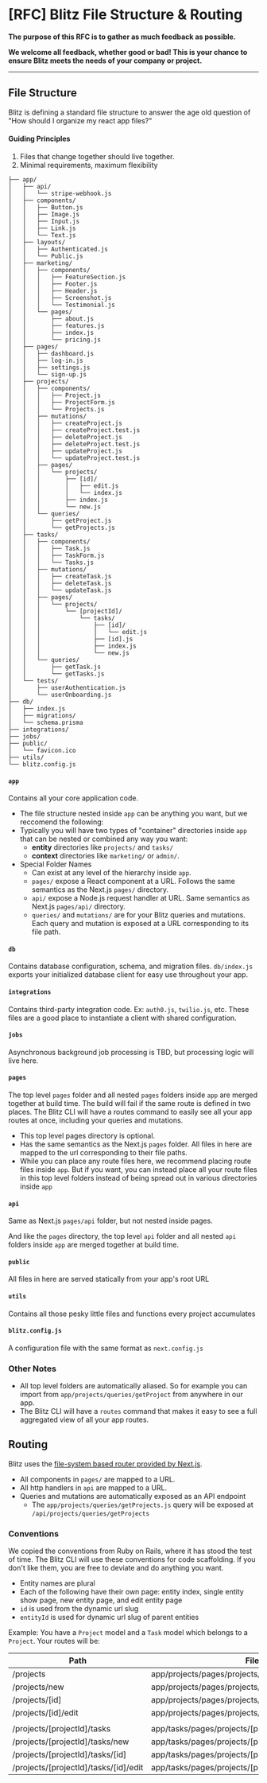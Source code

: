 # [RFC] Blitz File Structure & Routing

**The purpose of this RFC is to gather as much feedback as possible.**

**We welcome all feedback, whether good or bad! This is your chance to ensure Blitz meets the needs of your company or project.**

<hr/>

## File Structure

Blitz is defining a standard file structure to answer the age old question of "How should I organize my react app files?"

#### Guiding Principles

1. Files that change together should live together.
2. Minimal requirements, maximum flexibility

```
├── app/
│   ├── api/
│   │   └── stripe-webhook.js
│   ├── components/
│   │   ├── Button.js
│   │   ├── Image.js
│   │   ├── Input.js
│   │   ├── Link.js
│   │   └── Text.js
│   ├── layouts/
│   │   ├── Authenticated.js
│   │   └── Public.js
│   ├── marketing/
│   │   ├── components/
│   │   │   ├── FeatureSection.js
│   │   │   ├── Footer.js
│   │   │   ├── Header.js
│   │   │   ├── Screenshot.js
│   │   │   └── Testimonial.js
│   │   └── pages/
│   │       ├── about.js
│   │       ├── features.js
│   │       ├── index.js
│   │       └── pricing.js
│   ├── pages/
│   │   ├── dashboard.js
│   │   ├── log-in.js
│   │   ├── settings.js
│   │   └── sign-up.js
│   ├── projects/
│   │   ├── components/
│   │   │   ├── Project.js
│   │   │   ├── ProjectForm.js
│   │   │   └── Projects.js
│   │   ├── mutations/
│   │   │   ├── createProject.js
│   │   │   ├── createProject.test.js
│   │   │   ├── deleteProject.js
│   │   │   ├── deleteProject.test.js
│   │   │   ├── updateProject.js
│   │   │   └── updateProject.test.js
│   │   ├── pages/
│   │   │   └── projects/
│   │   │       ├── [id]/
│   │   │       │   ├── edit.js
│   │   │       │   └── index.js
│   │   │       ├── index.js
│   │   │       └── new.js
│   │   └── queries/
│   │       ├── getProject.js
│   │       └── getProjects.js
│   ├── tasks/
│   │   ├── components/
│   │   │   ├── Task.js
│   │   │   ├── TaskForm.js
│   │   │   └── Tasks.js
│   │   ├── mutations/
│   │   │   ├── createTask.js
│   │   │   ├── deleteTask.js
│   │   │   └── updateTask.js
│   │   ├── pages/
│   │   │   └── projects/
│   │   │       └── [projectId]/
│   │   │           └── tasks/
│   │   │               ├── [id]/
│   │   │               │   └── edit.js
│   │   │               ├── [id].js
│   │   │               ├── index.js
│   │   │               └── new.js
│   │   └── queries/
│   │       ├── getTask.js
│   │       └── getTasks.js
│   └── tests/
│       ├── userAuthentication.js
│       └── userOnboarding.js
├── db/
│   ├── index.js
│   ├── migrations/
│   └── schema.prisma
├── integrations/
├── jobs/
├── public/
│   └── favicon.ico
├── utils/
└── blitz.config.js
```

#### `app`

Contains all your core application code.

- The file structure nested inside `app` can be anything you want, but we reccomend the following:
- Typically you will have two types of "container" directories inside `app` that can be nested or combined any way you want:
  - **entity** directories like `projects/` and `tasks/`
  - **context** directories like `marketing/` or `admin/`.
- Special Folder Names
  - Can exist at any level of the hierarchy inside `app`.
  - `pages/` expose a React component at a URL. Follows the same semantics as the Next.js `pages/` directory.
  - `api/` expose a Node.js request handler at URL. Same semantics as Next.js `pages/api/` directory.
  - `queries/` and `mutations/` are for your Blitz queries and mutations. Each query and mutation is exposed at a URL corresponding to its file path.

#### `db`

Contains database configuration, schema, and migration files. `db/index.js` exports your initialized database client for easy use throughout your app.

#### `integrations`

Contains third-party integration code. Ex: `auth0.js`, `twilio.js`, etc. These files are a good place to instantiate a client with shared configuration.

#### `jobs`

Asynchronous background job processing is TBD, but processing logic will live here.

#### `pages`

The top level `pages` folder and all nested `pages` folders inside `app` are merged together at build time. The build will fail if the same route is defined in two places. The Blitz CLI will have a routes command to easily see all your app routes at once, including your queries and mutations.

- This top level pages directory is optional.
- Has the same semantics as the Next.js `pages` folder. All files in here are mapped to the url corresponding to their file paths.
- While you can place any route files here, we recommend placing route files inside `app`. But if you want, you can instead place all your route files in this top level folders instead of being spread out in various directories inside `app`

#### `api`

Same as Next.js `pages/api` folder, but not nested inside pages.

And like the `pages` directory, the top level `api` folder and all nested `api` folders inside `app` are merged together at build time.

#### `public`

All files in here are served statically from your app's root URL

#### `utils`

Contains all those pesky little files and functions every project accumulates

#### `blitz.config.js`

A configuration file with the same format as `next.config.js`

### Other Notes

- All top level folders are automatically aliased. So for example you can import from `app/projects/queries/getProject` from anywhere in our app.
- The Blitz CLI will have a `routes` command that makes it easy to see a full aggregated view of all your app routes.

## Routing

Blitz uses the [file-system based router provided by Next.js](https://nextjs.org/docs/routing/introduction).

- All components in `pages/` are mapped to a URL.
- All http handlers in `api` are mapped to a URL.
- Queries and mutations are automatically exposed as an API endpoint
  - The `app/projects/queries/getProjects.js` query will be exposed at `/api/projects/queries/getProjects`

### Conventions

We copied the conventions from Ruby on Rails, where it has stood the test of time. The Blitz CLI will use these conventions for code scaffolding. If you don't like them, you are free to deviate and do anything you want.

- Entity names are plural
- Each of the following have their own page: entity index, single entity show page, new entity page, and edit entity page
- `id` is used from the dynamic url slug
- `entityId` is used for dynamic url slug of parent entities

Example: You have a `Project` model and a `Task` model which belongs to a `Project`. Your routes will be:

| Path                                  | File                                                    |
| ------------------------------------- | ------------------------------------------------------- |
| /projects                             | app/projects/pages/projects/index.js                    |
| /projects/new                         | app/projects/pages/projects/new.js                      |
| /projects/[id]                        | app/projects/pages/projects/[id]/index.js               |
| /projects/[id]/edit                   | app/projects/pages/projects/[id]/edit.js                |
|                                       |                                                         |
| /projects/[projectId]/tasks           | app/tasks/pages/projects/[projectId]/tasks/index.js     |
| /projects/[projectId]/tasks/new       | app/tasks/pages/projects/[projectId]/tasks/new.js       |
| /projects/[projectId]/tasks/[id]      | app/tasks/pages/projects/[projectId]/tasks/[id].js      |
| /projects/[projectId]/tasks/[id]/edit | app/tasks/pages/projects/[projectId]/tasks/[id]/edit.js |
